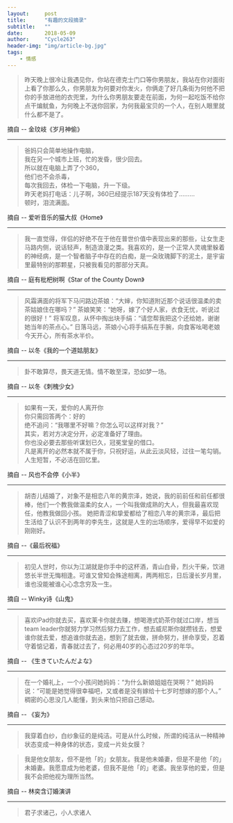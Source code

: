 ```yaml
---
layout:     post
title:      "有趣的文段摘录"
subtitle:   ""
date:       2018-05-09
author:     "Cycle263"
header-img: "img/article-bg.jpg"
tags:
    - 情感
---
```


> 昨天晚上很冷让我遇见你，你站在德克士门口等你男朋友，我站在你对面街上看了你那么久，你男朋友为何要对你发火，你俩走了好几条街为何他不把你的手放进他的衣兜里，为什么你男朋友要走在前面，为何一起吃饭不给你点干煸鱿鱼，为何晚上不送你回家，为何我最宝贝的一个人，在别人眼里就什么都不是了。

摘自 -- 金玟岐《岁月神偷》

***

> 爸妈只会简单地操作电脑，  
我在另一个城市上班，忙的发昏，很少回去。  
所以就在电脑上弄了个360，  
他们也不会杀毒，  
每次我回去，体检一下电脑，升一下级。  
昨天老妈打电话：儿子啊，360已经提示187天没有体检了………  
顿时，泪流满面。  

摘自 -- 爱听音乐的猫大叔《Home》

***

> 我一直觉得，伴侣的好绝不在于他在普世价值中表现出来的那些，让女生走马路内侧，说话轻声，制造浪漫之类。我喜欢的，是一个正常人灵魂里躲着的神经病，是一个智者脑子中存在的白痴，是一朵玫瑰脚下的泥土，是宇宙里最特别的那颗星，只被我看见的那部分天真。

摘自 -- 庭有枇杷树啊《Star of the County Down》

***

> 风霜满面的将军下马问路边茶娘：“大婶，你知道附近那个说话很温柔的卖茶姑娘住在哪吗？” 茶娘笑笑：“她呀，嫁了个好人家，衣食无忧，听说过的很好！” 将军叹息，从怀中掏出块手绢：“请您帮我把这个还给她，谢谢她当年的茶点心。” 日落马远，茶娘小心将手绢系在手腕，向食客吆喝老娘今天开心，所有茶水半价。

摘自 -- 以冬《我的一个道姑朋友》

***

> 卦不敢算尽，畏天道无情。情不敢至深，恐如梦一场。

摘自 -- 以冬《刺槐少女》

***

> 如果有一天，爱你的人离开你  
你只需回答两个：好的  
绝不追问：“我哪里不好嘛？你怎么可以这样对我？”  
其实，若对方决定分开，必定准备好了理由。  
你也没必要去那些听谋划已久，冠冕堂皇的借口。  
凡是离开的必然本就不属于你，只祝好运，从此云淡风轻，过往一笔勾销。  
人生短暂，不必活在回忆里。

摘自 -- 风也不会停《小半》

***

> 胡杏儿结婚了，对象不是相恋八年的黄宗泽，她说，我的前前任和前任都很棒，他们一个教我做温柔的女人，一个叫我做成熟的大人，但我最喜欢现任，他教我做回小孩。 她把青涩和挚爱都给了相恋八年的黄宗泽，最后把生活给了认识不到两年的李先生，这就是人生的出场顺序，爱得早不如爱的刚刚好。

摘自 --《最后祝福》

***

> 初见人世时，你以为江湖就是你手中的这杯酒，青山白骨，烈火干柴，饮进悠长半世无悔相逢。可谁又曾知会殊途相离，两两相忘，日后漫长岁月里，谁也没能被谁心心念念穷及一生。

摘自 -- Winky诗《山鬼》

***

> 喜欢iPad你就去买，喜欢莱卡你就去赚，想喝港式奶茶你就过口岸，想当team leader你就努力学习然后努力去工作，想去威尼斯你就攒钱去，想爱谁你就去爱，想追谁你就去追，想到了就去做，拼命努力，拼命享受，忍着守着惦记着，青春就过去了，何必用40岁的心态过20岁的年华。

摘自 -- 《生きていたんだよな》

*** 

> 在一个婚礼上，一个小孩问她妈妈：“为什么新娘姐姐在哭啊？” 她妈妈说：“可能是她觉得很幸福吧，又或者是没有嫁给十七岁时想嫁的那个人。”  稠密的心思没几人能懂，到头来怕只把自己感动。

摘自 -- 《妄为》

***

> 我穿着白纱，白纱象征的是纯洁。可是从什么时候，所谓的纯洁从一种精神状态变成一种身体的状态，变成一片处女膜？

> 我是他女朋友，但不是他「的」女朋友。我是他未婚妻，但是不是他「的」未婚妻。我愿意成为他老婆，但我不是他「的」老婆。我坐享他的爱，但是我不会把他视为理所当然。

摘自 -- 林奕含订婚演讲

***

> 君子求诸己，小人求诸人